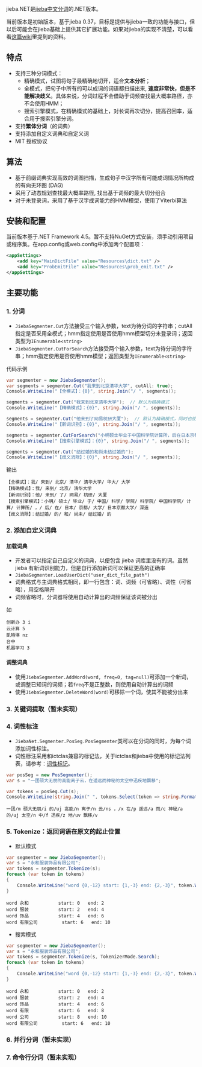 jieba.NET是[jieba中文分词](https://github.com/fxsjy/jieba)的.NET版本。

当前版本是初始版本，基于jieba 0.37，目标是提供与jieba一致的功能与接口，但以后可能会在jieba基础上提供其它扩展功能。如果对jieba的实现不清楚，可以看看[这篇wiki](https://github.com/anderscui/jieba.NET/wiki/%E7%90%86%E8%A7%A3%E7%BB%93%E5%B7%B4%E5%88%86%E8%AF%8D)里提到的资料。

## 特点

* 支持三种分词模式：
    - 精确模式，试图将句子最精确地切开，适合**文本分析**；
    - 全模式，把句子中所有的可以成词的词语都扫描出来, **速度非常快，但是不能解决歧义**。具体来说，分词过程不会借助于词频查找最大概率路径，亦不会使用HMM；
    - 搜索引擎模式，在精确模式的基础上，对长词再次切分，提高召回率，适合用于搜索引擎分词。
* 支持**繁体分词**（的词典）
* 支持添加自定义词典和自定义词
* MIT 授权协议

## 算法

* 基于前缀词典实现高效的词图扫描，生成句子中汉字所有可能成词情况所构成的有向无环图 (DAG)
* 采用了动态规划查找最大概率路径, 找出基于词频的最大切分组合
* 对于未登录词，采用了基于汉字成词能力的HMM模型，使用了Viterbi算法

## 安装和配置

当前版本基于.NET Framework 4.5。暂不支持NuGet方式安装，须手动引用项目或程序集。在app.config或web.config中添加两个配置项：

```xml
<appSettings>
    <add key="MainDictFile" value="Resources\dict.txt" />
    <add key="ProbEmitFile" value="Resources\prob_emit.txt" />
</appSettings>
```

## 主要功能

### 1. 分词

* `JiebaSegmenter.Cut`方法接受三个输入参数，text为待分词的字符串；cutAll指定是否采用全模式；hmm指定使用是否使用hmm模型切分未登录词；返回类型为`IEnumerable<string>`
* `JiebaSegmenter.CutForSearch`方法接受两个输入参数，text为待分词的字符串；hmm指定使用是否使用hmm模型；返回类型为`IEnumerable<string>`

代码示例

```c#
var segmenter = new JiebaSegmenter();
var segments = segmenter.Cut("我来到北京清华大学", cutAll: true);
Console.WriteLine("【全模式】：{0}", string.Join("/ ", segments));

segments = segmenter.Cut("我来到北京清华大学");  // 默认为精确模式
Console.WriteLine("【精确模式】：{0}", string.Join("/ ", segments));

segments = segmenter.Cut("他来到了网易杭研大厦");  // 默认为精确模式，同时也使用HMM模型
Console.WriteLine("【新词识别】：{0}", string.Join("/ ", segments));

segments = segmenter.CutForSearch("小明硕士毕业于中国科学院计算所，后在日本京都大学深造"); // 搜索引擎模式
Console.WriteLine("【搜索引擎模式】：{0}", string.Join("/ ", segments));

segments = segmenter.Cut("结过婚的和尚未结过婚的");
Console.WriteLine("【歧义消除】：{0}", string.Join("/ ", segments));
```

输出

```
【全模式】：我/ 来到/ 北京/ 清华/ 清华大学/ 华大/ 大学
【精确模式】：我/ 来到/ 北京/ 清华大学
【新词识别】：他/ 来到/ 了/ 网易/ 杭研/ 大厦
【搜索引擎模式】：小明/ 硕士/ 毕业/ 于/ 中国/ 科学/ 学院/ 科学院/ 中国科学院/ 计算/ 计算所/ ，/ 后/ 在/ 日本/ 京都/ 大学/ 日本京都大学/ 深造
【歧义消除】：结过婚/ 的/ 和/ 尚未/ 结过婚/ 的
```


### 2. 添加自定义词典

#### 加载词典

* 开发者可以指定自己自定义的词典，以便包含 jieba 词库里没有的词。虽然 jieba 有新词识别能力，但是自行添加新词可以保证更高的正确率
* `JiebaSegmenter.LoadUserDict("user_dict_file_path")`
* 词典格式与主词典格式相同，即一行包含：词、词频（可省略）、词性（可省略），用空格隔开
* 词频省略时，分词器将使用自动计算出的词频保证该词被分出

如

```
创新办 3 i
云计算 5
凱特琳 nz
台中
机器学习 3
```

#### 调整词典

* 使用`JiebaSegmenter.AddWord(word, freq=0, tag=null)`可添加一个新词，或调整已知词的词频；若`freq`不是正整数，则使用自动计算出的词频
* 使用`JiebaSegmenter.DeleteWord(word)`可移除一个词，使其不能被分出来

### 3. 关键词提取（暂未实现）

### 4. 词性标注

* `JiebaNet.Segmenter.PosSeg.PosSegmenter`类可以在分词的同时，为每个词添加词性标注。
* 词性标注采用和ictclas兼容的标记法，关于ictclas和jieba中使用的标记法列表，请参考：[词性标记](https://gist.github.com/luw2007/6016931)。

```c#
var posSeg = new PosSegmenter();
var s = "一团硕大无朋的高能离子云，在遥远而神秘的太空中迅疾地飘移";

var tokens = posSeg.Cut(s);
Console.WriteLine(string.Join(" ", tokens.Select(token => string.Format("{0}/{1}", token.Word, token.Flag))));
```

```
一团/m 硕大无朋/i 的/uj 高能/n 离子/n 云/ns ，/x 在/p 遥远/a 而/c 神秘/a 的/uj 太空/n 中/f 迅疾/z 地/uv 飘移/v
```

### 5. Tokenize：返回词语在原文的起止位置

* 默认模式

```c#
var segmenter = new JiebaSegmenter();
var s = "永和服装饰品有限公司";
var tokens = segmenter.Tokenize(s);
foreach (var token in tokens)
{
    Console.WriteLine("word {0,-12} start: {1,-3} end: {2,-3}", token.Word, token.StartIndex, token.EndIndex);
}
```

```
word 永和           start: 0   end: 2
word 服装           start: 2   end: 4
word 饰品           start: 4   end: 6
word 有限公司         start: 6   end: 10
```

* 搜索模式

```c#
var segmenter = new JiebaSegmenter();
var s = "永和服装饰品有限公司";
var tokens = segmenter.Tokenize(s, TokenizerMode.Search);
foreach (var token in tokens)
{
    Console.WriteLine("word {0,-12} start: {1,-3} end: {2,-3}", token.Word, token.StartIndex, token.EndIndex);
}
```

```
word 永和           start: 0   end: 2
word 服装           start: 2   end: 4
word 饰品           start: 4   end: 6
word 有限           start: 6   end: 8
word 公司           start: 8   end: 10
word 有限公司         start: 6   end: 10
```

### 6. 并行分词（暂未实现）

### 7. 命令行分词（暂未实现）
